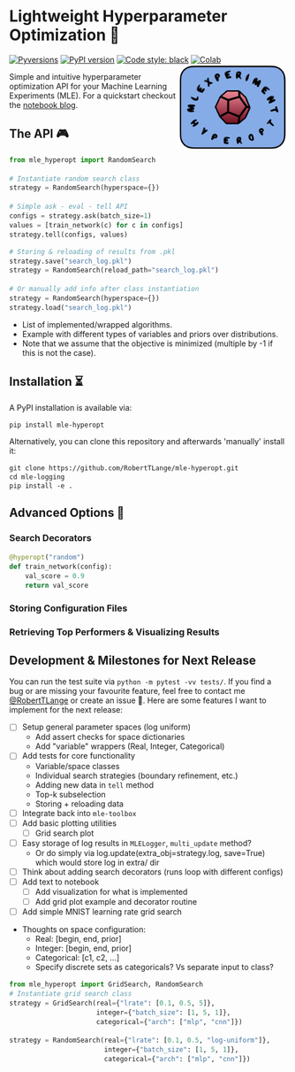 # Lightweight Hyperparameter Optimization 🚀
[![Pyversions](https://img.shields.io/pypi/pyversions/mle-hyperopt.svg?style=flat-square)](https://pypi.python.org/pypi/mle-hyperopt)
[![PyPI version](https://badge.fury.io/py/mle-hyperopt.svg)](https://badge.fury.io/py/mle-hyperopt)
[![Code style: black](https://img.shields.io/badge/code%20style-black-000000.svg)](https://github.com/psf/black)
[![Colab](https://colab.research.google.com/assets/colab-badge.svg)](https://colab.research.google.com/github/RobertTLange/mle-hyperopt/blob/main/examples/getting_started.ipynb)
<a href="docs/logo_transparent.png_2"><img src="docs/logo_transparent.png" width="200" align="right" /></a>

Simple and intuitive hyperparameter optimization API for your Machine Learning Experiments (MLE). For a quickstart checkout the [notebook blog](https://github.com/RobertTLange/mle-hyperopt/blob/main/examples/getting_started.ipynb).

## The API 🎮

```python
from mle_hyperopt import RandomSearch

# Instantiate random search class
strategy = RandomSearch(hyperspace={})

# Simple ask - eval - tell API
configs = strategy.ask(batch_size=1)
values = [train_network(c) for c in configs]
strategy.tell(configs, values)
```

```python
# Storing & reloading of results from .pkl
strategy.save("search_log.pkl")
strategy = RandomSearch(reload_path="search_log.pkl")

# Or manually add info after class instantiation
strategy = RandomSearch(hyperspace={})
strategy.load("search_log.pkl")
```

- List of implemented/wrapped algorithms.
- Example with different types of variables and priors over distributions.
- Note that we assume that the objective is minimized (multiple by -1 if this is not the case).

## Installation ⏳

A PyPI installation is available via:

```
pip install mle-hyperopt
```

Alternatively, you can clone this repository and afterwards 'manually' install it:

```
git clone https://github.com/RobertTLange/mle-hyperopt.git
cd mle-logging
pip install -e .
```

## Advanced Options 🚴

### Search Decorators

```python
@hyperopt("random")
def train_network(config):
    val_score = 0.9
    return val_score
```

### Storing Configuration Files

### Retrieving Top Performers & Visualizing Results

## Development & Milestones for Next Release

You can run the test suite via `python -m pytest -vv tests/`. If you find a bug or are missing your favourite feature, feel free to contact me [@RobertTLange](https://twitter.com/RobertTLange) or create an issue :hugs:. Here are some features I want to implement for the next release:

- [ ] Setup general parameter spaces (log uniform)
  - Add assert checks for space dictionaries
  - Add "variable" wrappers (Real, Integer, Categorical)
- [ ] Add tests for core functionality
  - Variable/space classes
  - Individual search strategies (boundary refinement, etc.)
  - Adding new data in `tell` method
  - Top-k subselection
  - Storing + reloading data
- [ ] Integrate back into `mle-toolbox`
- [ ] Add basic plotting utilities
  - [ ] Grid search plot
- [ ] Easy storage of log results in `MLELogger`, `multi_update` method?
  - Or do simply via log.update(extra_obj=strategy.log, save=True) which would store log in extra/ dir
- [ ] Think about adding search decorators (runs loop with different configs)
- [ ] Add text to notebook
  - [ ] Add visualization for what is implemented
  - [ ] Add grid plot example and decorator routine
- [ ] Add simple MNIST learning rate grid search

- Thoughts on space configuration:
  - Real: [begin, end, prior]
  - Integer: [begin, end, prior]
  - Categorical: [c1, c2, ...]
  - Specify discrete sets as categoricals? Vs separate input to class?


```python
from mle_hyperopt import GridSearch, RandomSearch
# Instantiate grid search class
strategy = GridSearch(real={"lrate": [0.1, 0.5, 5]},
                      integer={"batch_size": [1, 5, 1]},
                      categorical={"arch": ["mlp", "cnn"]})

strategy = RandomSearch(real={"lrate": [0.1, 0.5, "log-uniform"]},
                        integer={"batch_size": [1, 5, 1]},
                        categorical={"arch": ["mlp", "cnn"]})
```

